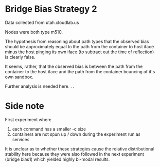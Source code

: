 # Bridge Bias Strategy 2

Data collected from utah.cloudlab.us

Nodes were both type m510.

The hypothesis from reasoning about path types that the observed bias
should be approximately equal to the path from the container to host iface
minus the host pinging its own iface (to subtract out the time of reflection)
is clearly false.

It seems, rather, that the observed bias is between the path from the container to
the host iface and the path from the container bouncing of it's own sandbox.

Further analysis is needed here. . .

# Side note

First experiment where
1. each command has a smaller -c size
2. containers are not spun up / down during the experiment run as services

It is unclear as to whether these strategies cause the relative distributional
stability here because they were also followed in the next experiment (bridge bias1)
which yielded highly bi-modal results.

